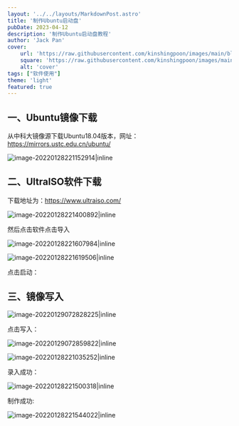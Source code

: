 ```yaml
---
layout: '../../layouts/MarkdownPost.astro'
title: '制作Ubuntu启动盘'
pubDate: 2023-04-12
description: '制作Ubuntu启动盘教程'
author: 'Jack Pan'
cover:
    url: 'https://raw.githubusercontent.com/kinshingpoon/images/main/blog-imgs/202304121702611.png'
    square: 'https://raw.githubusercontent.com/kinshingpoon/images/main/blog-imgs/202304121702611.png'
    alt: 'cover'
tags: ["软件使用"]
theme: 'light'
featured: true
---
```


## 一、Ubuntu镜像下载

从中科大镜像源下载Ubuntu18.04版本，网址：https://mirrors.ustc.edu.cn/ubuntu/

![image-20220128221152914|inline](https://raw.githubusercontent.com/kinshingpoon/images/main/blog-imgs//image-20220128221152914.png)

## 二、UltralSO软件下载

下载地址为：https://www.ultraiso.com/



![image-20220128221400892|inline](https://raw.githubusercontent.com/kinshingpoon/images/main/blog-imgs/image-20220128221400892.png)

然后点击软件点击导入

![image-20220128221607984|inline](https://raw.githubusercontent.com/kinshingpoon/images/main/blog-imgs/image-20220128221607984.png)

![image-20220128221619506|inline](https://raw.githubusercontent.com/kinshingpoon/images/main/blog-imgs/image-20220128221619506.png)

点击启动：

## 三、镜像写入

![image-20220129072828225|inline](https://raw.githubusercontent.com/kinshingpoon/images/main/blog-imgs/image-20220129072828225.png)

点击写入：

![image-20220129072859822|inline](https://raw.githubusercontent.com/kinshingpoon/images/main/blog-imgs/image-20220129072859822.png)

![image-20220128221035252|inline](https://raw.githubusercontent.com/kinshingpoon/images/main/blog-imgs/image-20220128221035252.png)

录入成功：

![image-20220128221500318|inline](https://raw.githubusercontent.com/kinshingpoon/images/main/blog-imgs/image-20220128221500318.png)

制作成功:

![image-20220128221544022|inline](https://raw.githubusercontent.com/kinshingpoon/images/main/blog-imgs/image-20220128221544022.png)